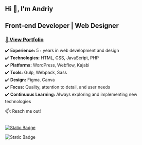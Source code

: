 ## Hi 👋, I'm Andriy

<h2>Front-end Developer | Web Designer</h2>
<h3>
<a href="https://ovcharov-portfolio.webflow.io/" target="_blank"><strong>👀 View Portfolio</strong></a></h3>

✔️ **Experience:** 5+ years in web development and design  
✔️ **Technologies:** HTML, CSS, JavaScript, PHP  
✔️ **Platforms:** WordPress, Webflow, Kajabi  
✔️ **Tools:** Gulp, Webpack, Sass  
✔️ **Design:** Figma, Canva  
✔️ **Focus:** Quality, attention to detail, and user needs  
✔️ **Continuous Learning:** Always exploring and implementing new technologies  


📫: Reach me out!<br><br>

<a href="https://www.facebook.com/OvcharovCoder" target="_blank">
 <img alt="Static Badge" src="https://img.shields.io/badge/facebook-blue?style=flat&logo=facebook&logoColor=white&labelColor=blue">
</a>


![Static Badge](https://img.shields.io/badge/facebook-blue?style=flat&logo=facebook&logoColor=white&labelColor=blue)



